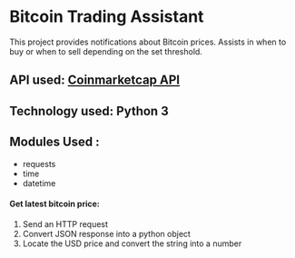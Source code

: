 # Bitcoin Trading Assistant
This project provides notifications about Bitcoin prices. Assists in when to buy or when to sell depending on the set threshold.


## API used: [Coinmarketcap API](https://coinmarketcap.com/api/documentation/v1/#)

## Technology used: Python 3

## Modules Used :
* requests 
* time 
* datetime

#### Get latest bitcoin price:
1. Send an HTTP request
2. Convert JSON response into a python object
3. Locate the USD price and convert the string into a number
